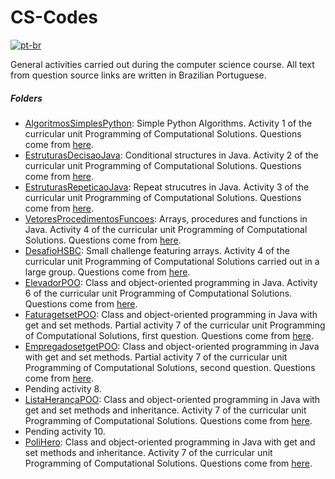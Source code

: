 # CS-Codes
[![pt-br](https://img.shields.io/badge/lang-pt--br-blue.svg)](https://github.com/MattNogueira/CS-Codes/blob/main/README.md)

General activities carried out during the computer science course. All text from question source links are written in Brazilian Portuguese.
##### Folders
- [AlgoritmosSimplesPython](https://github.com/MattNogueira/CS-Codes/tree/main/AlgoritmosSimplesPython): Simple Python Algorithms. Activity 1 of the curricular unit Programming of Computational Solutions. Questions come from [here](https://docs.google.com/document/d/1u575pBvshdoXfwUVSfCWFbrqmmnT_oa0IayQNBCAe9Y/edit?usp=sharing).
- [EstruturasDecisaoJava](https://github.com/MattNogueira/CS-Codes/tree/main/EstruturasDecisaoJava): Conditional structures in Java. Activity 2 of the curricular unit Programming of Computational Solutions. Questions come from [here](https://docs.google.com/document/d/1DzrxZJ84K93h5aKyMrLIkQ72j50zmgR6Ow8C_9OqmuM/edit).
- [EstruturasRepeticaoJava](https://github.com/MattNogueira/CS-Codes/tree/main/EstruturasRepeticaoJava): Repeat strucutres in Java. Activity 3 of the curricular unit Programming of Computational Solutions. Questions come from [here](https://wiki.python.org.br/EstruturaDeRepeticao).
- [VetoresProcedimentosFuncoes](https://github.com/MattNogueira/CS-Codes/tree/main/VetoresProcedimentosFuncoes): Arrays, procedures and functions in Java. Activity 4 of the curricular unit Programming of Computational Solutions. Questions come from [here](https://docs.google.com/document/d/1t4JT8VsNWuPi4gONpbJdUsKV1AYmXzhF/edit?pli=1).
- [DesafioHSBC](https://github.com/MattNogueira/CS-Codes/tree/main/DesafioHSBC): Small challenge featuring arrays. Activity 4 of the curricular unit Programming of Computational Solutions carried out in a large group. Questions come from [here](https://drive.google.com/file/d/14bCWVdUes-W3SNZrI-5i6kSyEyexQ3DZ/view).
- [ElevadorPOO](https://github.com/MattNogueira/CS-Codes/tree/main/ElevadorPOO): Class and object-oriented programming in Java. Activity 6 of the curricular unit Programming of Computational Solutions. Questions come from [here](https://docs.google.com/document/d/1B3lvOxGMOf3349fYrRSQFTabI1gjwYAPhudHOqiU24Q/edit?usp=sharing).
- [FaturagetsetPOO](https://github.com/MattNogueira/CS-Codes/tree/main/FaturagetsetPOO): Class and object-oriented programming in Java with get and set methods. Partial activity 7 of the curricular unit Programming of Computational Solutions, first question. Questions come from [here](https://docs.google.com/document/d/1NzW0j2tgukRP-KEH3qla0x8wrDIBZGm7m3-_w0gcI_g/edit).
- [EmpregadosetgetPOO](https://github.com/MattNogueira/CS-Codes/tree/main/EmpregadosetgetPOO): Class and object-oriented programming in Java with get and set methods. Partial activity 7 of the curricular unit Programming of Computational Solutions, second question. Questions come from [here](https://docs.google.com/document/d/1NzW0j2tgukRP-KEH3qla0x8wrDIBZGm7m3-_w0gcI_g/edit).
- Pending activity 8.
- [ListaHerançaPOO](https://github.com/MattNogueira/CS-Codes/tree/main/ListaHerancaPOO): Class and object-oriented programming in Java with get and set methods and inheritance. Activity 7 of the curricular unit Programming of Computational Solutions. Questions come from [here](https://docs.google.com/document/d/1AWWr8Omu0gsfHFrB78zQFcnd-u-EjX8j/edit).
- Pending activity 10.
- [PoliHero](https://github.com/MattNogueira/CS-Codes/tree/main/PoliHero): Class and object-oriented programming in Java with get and set methods and inheritance. Activity 7 of the curricular unit Programming of Computational Solutions. Questions come from [here](https://docs.google.com/document/d/13xq9VL2AI2VO3nw5aIUe96lcmb8h9RO8/edit?usp=sharing&ouid=111020856611809207124&rtpof=true&sd=true).
